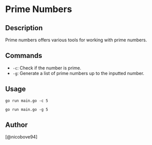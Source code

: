 # Prime Numbers
## Description

Prime numbers offers various tools for working with prime numbers.

## Commands

* `-c`: Check if the number is prime.
* `-g`: Generate a list of prime numbers up to the inputted number.

## Usage

```
go run main.go -c 5
```

```
go run main.go -g 5
```

## Author

[@nicobove94]
